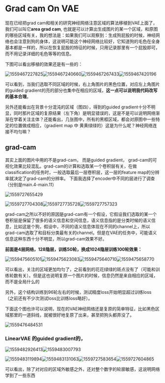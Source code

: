 

# Grad cam On VAE

现在已经把grad cam和相关的研究神经网络注意区域的算法移植到VAE上面了，我们可以叫它**area grad cam**, 也就是可以计算出生成图片的某一个区域，和原图的哪些区域有关，我的想法是：如果我们可以观察到：生成狗屁股的时候，神经网络也会注意到狗的身体，这说明可能这个神经网络比较好，它知道狗的毛色在全身基本都是一样的，所以在恢复屁股的特征的时候，只用记录那里有一个屁股即可，而不用记录详细的毛色等等的信息。

下图可以看出移植的效果还是有一些的：

![1559467227825](./pics/1559467227825.png)![1559467240660](./pics/1559467240660.png)![1559467267433](./pics/1559467267433.png)![1559467420196](./pics/1559467420196.png)

可以看到，当我们选取不同区域的时候，右上角图片的黑色位置，对应左上角图片的guided gradient的亮的部分也集中在相应的区域，**这一点可以说明我代码改写的基本合理**。

另外还能看出在背景十分混沌的区域（图四），得到的guided gradient十分不明显，同时那片区域的复原结果（左下角）是明显错误的，这是不是可以说明网络渐渐在学着关注主体？还能看出，几张图中，所有的黑框区域，都会对原图中一些特定的位置做成相应，（gradient map 中 黄黄绿绿的）这是为什么呢？神经网络连接不均匀嘛？



## grad-cam

其实上面的图片中用的不是grad-cam， 而是guided gradient， grad-cam的可视化效果比较混乱。grad-cam的计算和选取某一个卷积层有关，在做classification的任务时，一般选取最后一层卷积层，这一层的feature map的分辨率就决定了grad-cam的分辨率。 下面我选择了encoder中不同的层进行了调查（分别是main.4-main.11）

![1559727655429](./pics/1559727655429.png)



![1559727704308](./pics/1559727704308.png)![1559727735728](./pics/1559727735728.png)![1559727757323](./pics/1559727757323.png)

grad-cam之所以不好的原因是grad-cam有一个假设，它假设我们选取的某一个卷积层是保留了很多的语义信息和空间信息，语义信息指的是分类时候的语义信息，比如这是个狗，假设中，不同的语义信息体现在不同的channel上，所以grad-cam选取了和目标分类最有关的channel。但是在VAE的任务中，可能语义信息这种东西十分不明显，所以grad-cam效果不好。



**前面是4层网络，128隐层，训练50轮，换成1024隐层训练100轮效果：**

![1559475605101](./pics/1559475605101.png)![1559475623083](./pics/1559475623083.png)![1559475640710](./pics/1559475640710.png)![1559475658770](./pics/1559475658770.png)

可以看出，关注的区域更加均匀了，之前看到的花花绿绿的斑点没有了（可能和训练轮数有关）。但是这也说明复原一个图片的时候，信息仍然是来自相应的区域，而不是全局什么的

另外，这个结构训练到96轮左右的时候，测试精度loss开始明显超过训练loss（之前还有不少次测试loss比训练loss略好）。



下面这个图也许可以说明，现在的VAE神经网络还是复原的简单特征，比如黑色区域那里的一道斜线，就被很好地复原了出来，甚至把狗头都弄没了。

![1559476484531](./pics/1559476484531.png)


### LinearVAE 的guided gradient的，



![1559482926413](./pics/1559482926413.png)![1559483007793](./pics/1559483007793.png)

![1559483119894](./pics/1559483119894.png)![1559483131063](./pics/1559483131063.png)![1559727583654](./pics/1559727583654.png)![1559727604865](./pics/1559727604865.png)

可以看出，除了对对应的区域外敏感之外，还对整个数字的轮廓敏感，这说明网络学到了一些东西

